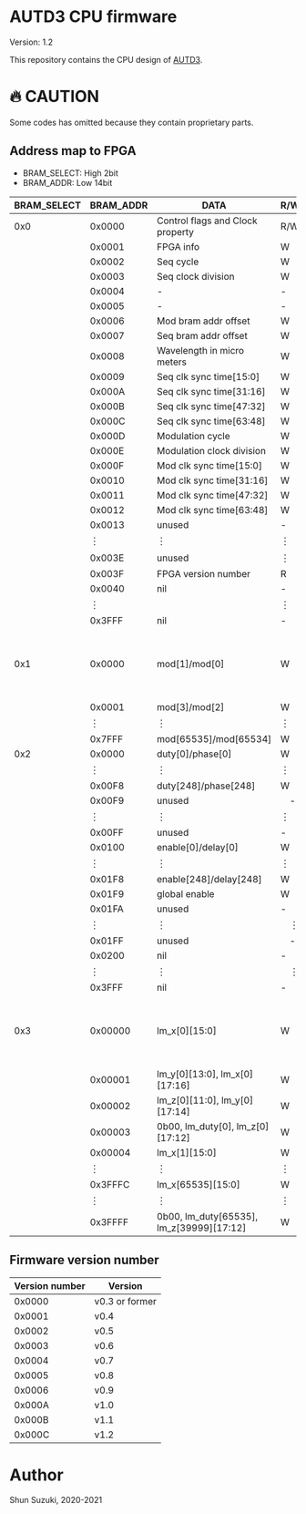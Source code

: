 # AUTD3 CPU firmware

Version: 1.2

This repository contains the CPU design of [AUTD3](https://hapislab.org/airborne-ultrasound-tactile-display?lang=en).

# :fire: CAUTION

Some codes has omitted because they contain proprietary parts.

## Address map to FPGA

* BRAM_SELECT: High 2bit
* BRAM_ADDR: Low 14bit

| BRAM_SELECT | BRAM_ADDR | DATA                             | R/W | Note                                                       |
|-------------|-----------|----------------------------------|-----|------------------------------------------------------------|
| 0x0         | 0x0000    | Control flags and Clock property | R/W | 　                                                         |
| 　          | 0x0001    | FPGA info                         | W   | 　                                                         |
| 　          | 0x0002    | Seq cycle                         | W   | 　                                                         |
| 　          | 0x0003    | Seq clock division                | W   | 　                                                         |
| 　          | 0x0004    | -                                 | -   | 　                                                         |
| 　          | 0x0005    | -                                 | -   | 　                                                         |
| 　          | 0x0006    | Mod bram addr offset              | W  | 　                                                         |
| 　          | 0x0007    | Seq bram addr offset              | W  | 　                                                         |
| 　          | 0x0008    | Wavelength in micro meters        | W  | 　                                                         |
| 　          | 0x0009    | Seq clk sync time[15:0]           | W  | 　                                                         |
| 　          | 0x000A    | Seq clk sync time[31:16]          | W  | 　                                                         |
| 　          | 0x000B    | Seq clk sync time[47:32]          | W  | 　                                                         |
| 　          | 0x000C    | Seq clk sync time[63:48]          | W  | 　                                                         |
| 　          | 0x000D    | Modulation cycle                  | W  | 　                                                         |
| 　          | 0x000E    | Modulation clock division         | W  | 　                                                         |
| 　          | 0x000F    | Mod clk sync time[15:0]           | W  | 　                                                         |
| 　          | 0x0010    | Mod clk sync time[31:16]          | W  | 　                                                         |
| 　          | 0x0011    | Mod clk sync time[47:32]          | W  | 　                                                         |
| 　          | 0x0012    | Mod clk sync time[63:48]          | W  | 　                                                         |
| 　          | 0x0013    | unused                           | -  | 　                                                         |
| 　          | ︙        | ︙                               | ︙ | 　                                                         |
| 　          | 0x003E    | unused                           | ︙  | 　                                                         |
| 　          | 0x003F    | FPGA version number              | R   | 　                                                         |
| 　          | 0x0040    | nil                              | -  | 　                                                         |
| 　          | ︙        | 　                               | ︙　  | 　                                                         |
| 　          | 0x3FFF    | nil                              | -　  | 　                                                         |
| 0x1         | 0x0000    | mod[1]/mod[0]                    | W   | Below, the write address in the FPGA will be BRAM_ADDR+(Mod bram addr offset)*0x4000　                                                         |
| 　          | 0x0001    | mod[3]/mod[2]                    | W   | 　                                                         |
| 　          | ︙        | ︙                               | ︙  | 　                                                         |
| 　          | 0x7FFF    | mod[65535]/mod[65534]              | W   | 　                                                         |
| 0x2         | 0x0000    | duty[0]/phase[0]                  | W   | 　                                                         |
| 　          | ︙        | ︙                               | ︙  | 　                                                         |
| 　          | 0x00F8    | duty[248]/phase[248]              | W   | 　                                                         |
| 　          | 0x00F9    | unused                           | 　-  | 　                                                         |
| 　          | ︙        | ︙                               | ︙　  | 　                                                         |
| 　          | 0x00FF    | unused                         | -　  | 　                                                         |
|             | 0x0100    | enable[0]/delay[0]                  | W   | 　                                                         |
| 　          | ︙        | ︙                               | ︙  | 　                                                         |
| 　          | 0x01F8    | enable[248]/delay[248]              | W   | 　                                                         |
| 　          | 0x01F9    | global enable                           | W　  | 　                                                         |
| 　          | 0x01FA    | unused                           | -　  | 　                                                         |
| 　          | ︙        | ︙                               | 　︙  | 　                                                         |
| 　          | 0x01FF    | unused                         | 　-  | 　                                                         |
| 　          | 0x0200    | nil                              | -　  | 　                                                         |
| 　          | ︙        | ︙                               | 　︙  | 　                                                         |
| 　          | 0x3FFF    | nil                              | -　  | 　                                                         |
| 0x3         | 0x00000   | lm_x[0][15:0]                    | W   | Below, the write address in the FPGA will be BRAM_ADDR+(Seq bram addr offset)*0x4000 |
| 　          | 0x00001   | lm_y[0][13:0], lm_x[0][17:16]      | W   | 　                                                         |
| 　          | 0x00002   | lm_z[0][11:0], lm_y[0][17:14]                    | W   | 　                                                         |
| 　          | 0x00003   | 0b00, lm_duty[0], lm_z[0][17:12]                    | W   | 　                                                         |
| 　          | 0x00004   | lm_x[1][15:0]                    | W   | 　                                                         |
| 　          | ︙        | ︙                               | ︙  | 　                                                         |
| 　          | 0x3FFFC   | lm_x[65535][15:0]                | W   | 　                                                         |
| 　          | ︙        | ︙                               | ︙  | 　                                                         |
| 　          | 0x3FFFF   | 0b00, lm_duty[65535], lm_z[39999][17:12] | W   | 　                                                         |

## Firmware version number

| Version number | Version | 
|----------------|---------| 
| 0x0000              | v0.3 or former | 
| 0x0001              | v0.4    | 
| 0x0002              | v0.5    | 
| 0x0003              | v0.6    | 
| 0x0004              | v0.7    | 
| 0x0005              | v0.8    | 
| 0x0006              | v0.9    | 
| 0x000A              | v1.0    | 
| 0x000B              | v1.1    | 
| 0x000C              | v1.2    | 

# Author

Shun Suzuki, 2020-2021
